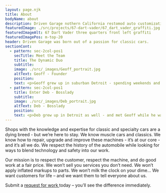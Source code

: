 ```yaml
---
layout: page.njk
title: About
bodyName: about
description: Driven Garage nothern California restomod auto customization and repair shop
featuredImage: ./src/projects/67-dart-vader/67_dart_vader_graffiti.jpg
featuredImageAlt: 67 Dart Vader three quarters front left graffiti
featuredImagePos: m-top-20
header: Driven Garage was born out of a passion for classic cars.
sectionCont:
  - pattern: sec-2col-pos1
    secTitle: Meet the Team
    title: The Dynamic Duo
    subtitle: 
    image: ./src/_images/Geoff_portrait.jpg
    altText: Geoff - Founder
    position: 
    text: <p>Geoff grew up in suburban Detroit - spending weekends and summers at his fathers body shop.  Cars are in his blood and he earned money at the shop sweeping floors, cleaning up and by age 12 was painting cars. Always a creative force - Geoff chose to attend a prestigious art University instead of taking over the shop from pops. A career as a graphic designer / art director blossomed and Geoff moved to California in 1998.</p><p>Cars kept calling him and he always had one or two project cars in the works while working in Advertising and Marketing. Eventually, after the urging of friends and family - Geoff turned his hobby into a career move and traded boardroom meetings into a toolbox in a shop. Success came early with several of Geoff’s full builds under the Alloy Motors brand being featured in magazines, books and media. The shop was growing fast and getting noticed.</p>
  - pattern: sec-2col-pos1
    title: Enter Deb - Bosslady
    subtitle: 
    image: ./src/_images/Deb_portrait.jpg
    altText: Deb - Bosslady
    position: 
    text: <p>Deb grew up in Detroit as well - and met Geoff while he was working in advertising. Years passed after meeting and they became a couple. Deb was running a successful salon in San Francisco while working on Commercial sets doing hair and make-up for ad work, as well as rock stars. She’s a firecracker and an entrepreneur who knows how to rally a team - make things happen, and keep people happy.</p><p>Deb came in to help Geoff grow the business and help manage the people, finances and growth - and Driven Garage was born. Deb wears many hats here and keeps everything running smooth.</p>
---
```

<p>Shops with the knowledge and expertise for classic and specialty cars are a dying breed - but we’re here to stay. We know muscle cars and classics. We know how to repair, upgrade and improve these machines - it’s at our core - and it’s all we do. We respect the history of the automobile while looking for ways to blend technology and safety into our work.</p>
<p>Our mission is to respect the customer, respect the machine, and do good work at a fair price. We won’t sell you services you don’t need. We won’t apply inflated markups to parts. We won’t milk the clock on your dime… We want customers for life – and we want them to tell everyone about us.</p>
<p>Submit a <a href="http://drivengarage.com/work-request/">request for work </a>today – you’ll see the difference immediately.</p>

